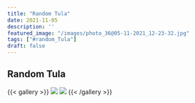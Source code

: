 ```yaml
---
title: "Random Tula"
date: 2021-11-05
description: ''
featured_image: "/images/photo_36@05-11-2021_12-23-32.jpg"
tags: ["#random_Tula"]
draft: false
---
```


## Random Tula

{{< gallery >}}
<img src="/images/photo_36@05-11-2021_12-23-32.jpg" class="grid-w50 md:grid-w33 xl:grid-w25" />
<img src="/images/photo_35@05-11-2021_12-23-32.jpg" class="grid-w50 md:grid-w33 xl:grid-w25" />
{{< /gallery >}}
